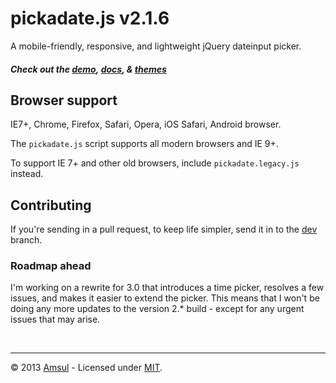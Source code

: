 # pickadate.js v2.1.6


A mobile-friendly, responsive, and lightweight jQuery dateinput picker.

##### Check out the [demo](http://amsul.github.com/pickadate.js), [docs](http://amsul.github.com/pickadate.js/docs.htm>), & [themes](http://amsul.github.com/pickadate.js/themes.htm>)


## Browser support
IE7+, Chrome, Firefox, Safari, Opera, iOS Safari, Android browser.

The `pickadate.js` script supports all modern browsers and IE 9+.

To support IE 7+ and other old browsers, include `pickadate.legacy.js` instead.



## Contributing

If you're sending in a pull request, to keep life simpler, send it in to the [dev](https://github.com/amsul/pickadate.js/tree/dev) branch.

### Roadmap ahead

I'm working on a rewrite for 3.0 that introduces a time picker, resolves a few issues, and makes it easier to extend the picker. This means that I won't be doing any more updates to the version 2.* build - except for any urgent issues that may arise.


<br>

---

&copy; 2013 [Amsul](http://twitter.com/amsul_) - Licensed under [MIT](http://amsul.ca/MIT).
